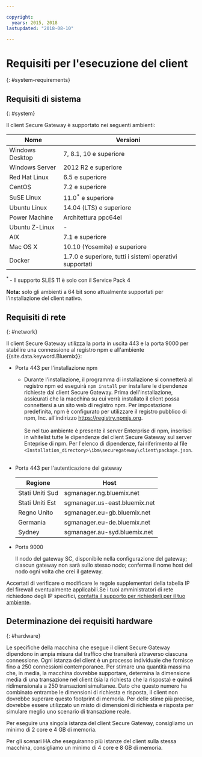 ```yaml
---

copyright:
  years: 2015, 2018
lastupdated: "2018-08-10"

---
```


# Requisiti per l'esecuzione del client
{: #system-requirements}

## Requisiti di sistema
{: #system}

Il client Secure Gateway è supportato nei seguenti ambienti:

| Nome | Versioni          |
| ------------- | ----------- |
| Windows Desktop | 7, 8.1, 10 e superiore |
| Windows Server | 2012 R2 e superiore |
| Red Hat Linux | 6.5 e superiore |
| CentOS | 7.2 e superiore |
| SuSE Linux | 11.0<sup>*</sup> e superiore |
| Ubuntu Linux | 14.04 (LTS) e superiore |
| Power Machine | Architettura ppc64el |
| Ubuntu Z-Linux | - |
| AIX | 7.1 e superiore |
| Mac OS X | 10.10 (Yosemite) e superiore |
| Docker | 1.7.0 e superiore, tutti i sistemi operativi supportati |

<sup> * </sup>- Il supporto SLES 11 è solo con il Service Pack 4

<b>Nota:</b> solo gli ambienti a 64 bit sono attualmente supportati per l'installazione del client nativo.

## Requisiti di rete
{: #network}

Il client Secure Gateway utilizza la porta in uscita 443 e la porta 9000 per stabilire una connessione al registro npm e all'ambiente {{site.data.keyword.Bluemix}}:
- Porta 443 per l'installazione npm
  - Durante l'installazione, il programma di installazione si connetterà al registro npm ed eseguirà `npm install` per installare le dipendenze richieste dal client Secure Gateway. Prima dell'installazione, assicurati che la macchina su cui verrà installato il client possa connettersi a un sito web di registro npm. Per impostazione predefinita, npm è configurato per utilizzare il registro pubblico di npm, Inc. all'indirizzo https://registry.npmjs.org. <br><br>
Se nel tuo ambiente è presente il server Enterprise di npm, inserisci in whitelist tutte le dipendenze del client Secure Gateway sul server Enteprise di npm. Per l'elenco di dipendenze, fai riferimento al file `<Installation_directory>\ibm\securegateway\client\package.json`.<br><br>

- Porta 443 per l'autenticazione del gateway


  | Regione  | Host  |
  | --  | --  |
  | Stati Uniti Sud  | sgmanager.ng.bluemix.net  |
  | Stati Uniti Est | sgmanager.us-east.bluemix.net  |
  | Regno Unito | sgmanager.eu-gb.bluemix.net  |
  | Germania  | sgmanager.eu-de.bluemix.net  |
  | Sydney  | sgmanager.au-syd.bluemix.net  |


- Porta 9000

  Il nodo del gateway SC, disponibile nella configurazione del gateway; ciascun gateway non sarà sullo stesso nodo; conferma il nome host del nodo ogni volta che crei il gateway.


Accertati di verificare o modificare le regole supplementari della tabella IP del firewall eventualmente applicabili.Se i tuoi amministratori di rete richiedono degli IP specifici, [contatta il supporto per richiederli per il tuo ambiente](/docs/services/SecureGateway/securegateway_troubleshooting.html#support).


## Determinazione dei requisiti hardware
{: #hardware}

Le specifiche della macchina che esegue il client Secure Gateway dipendono in ampia misura dal traffico che transiterà attraverso ciascuna connessione. Ogni istanza del client è un processo individuale che fornisce fino a 250 connessioni contemporanee.  Per stimare una quantità massima che, in media, la macchina dovrebbe supportare, determina la dimensione media di una transazione nel client (sia la richiesta che la risposta) e quindi ridimensionala a 250 transazioni simultanee. Dato che questo numero ha combinato entrambe le dimensioni di richiesta e risposta, il client non dovrebbe superare questo footprint di memoria. Per delle stime più precise, dovrebbe essere utilizzato un misto di dimensioni di richiesta e risposta per simulare meglio uno scenario di transazione reale.

Per eseguire una singola istanza del client Secure Gateway, consigliamo un minimo di 2 core e 4 GB di memoria.

Per gli scenari HA che eseguiranno più istanze del client sulla stessa macchina, consigliamo un minimo di 4 core e 8 GB di memoria.
